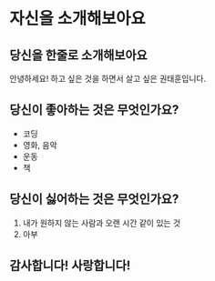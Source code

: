 # 자신을 소개해보아요

## 당신을 한줄로 소개해보아요

안녕하세요! 하고 싶은 것을 하면서 살고 싶은 권태훈입니다.

## 당신이 좋아하는 것은 무엇인가요?

- 코딩
- 영화, 음악
- 운동
- 책

## 당신이 싫어하는 것은 무엇인가요?

1. 내가 원하지 않는 사람과 오랜 시간 같이 있는 것
2. 아부

## 감사합니다! 사랑합니다!

